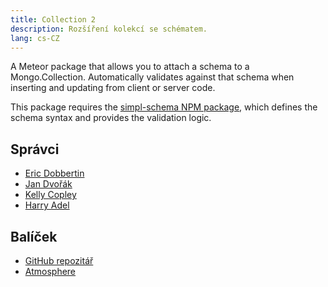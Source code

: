 ```yaml
---
title: Collection 2
description: Rozšíření kolekcí se schématem.
lang: cs-CZ
---
```


A Meteor package that allows you to attach a schema to a Mongo.Collection. Automatically validates against that schema when inserting and updating from client or server code.

This package requires the [simpl-schema NPM package](https://github.com/aldeed/simple-schema-js), which defines the schema syntax and provides the validation logic.

## Správci
* [Eric Dobbertin](https://github.com/sponsors/aldeed)
* [Jan Dvořák](https://github.com/sponsors/StorytellerCZ)
* [Kelly Copley](https://github.com/sponsors/copleykj)
* [Harry Adel](https://github.com/harryadel)

## Balíček
- [GitHub repozitář](https://github.com/Meteor-Community-Packages/meteor-collection2)
- [Atmosphere](https://atmospherejs.com/aldeed/collection2)
